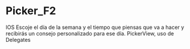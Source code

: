 # Picker_F2
IOS Escoje el día de la semana y el tiempo que piensas que va a hacer y recibirás un consejo personalizado para ese día. PickerView, uso de Delegates

